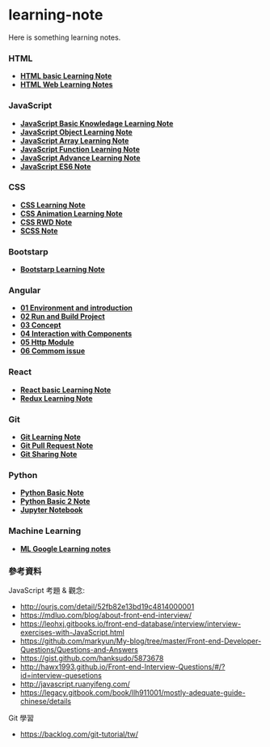 # learning-note

Here is something learning notes.
<strong>
### HTML
* [HTML basic Learning Note] 
* [HTML Web Learning Notes]

### JavaScript
* [JavaScript Basic Knowledage Learning Note]
* [JavaScript Object Learning Note] 
* [JavaScript Array Learning Note] 
* [JavaScript Function Learning Note] 
* [JavaScript Advance Learning Note] 
* [JavaScript ES6 Note]

### CSS
* [CSS Learning Note] 
* [CSS Animation Learning Note]
* [CSS RWD Note]  
* [SCSS Note]

### Bootstarp
* [Bootstarp Learning Note] 

### Angular
* [01 Environment and introduction]
* [02 Run and Build Project]
* [03 Concept]
* [04 Interaction with Components]
* [05 Http Module]
* [06 Commom issue]

### React
* [React basic Learning Note]
* [Redux Learning Note]

### Git
* [Git Learning Note]
* [Git Pull Request Note]
* [Git Sharing Note]

### Python
* [Python Basic Note]
* [Python Basic 2 Note]
* [Jupyter Notebook]

### Machine Learning
* [ML Google Learning notes]
</strong>

### 參考資料
JavaScript 考題 & 觀念: 
* http://ourjs.com/detail/52fb82e13bd19c4814000001
* https://mdluo.com/blog/about-front-end-interview/
* https://leohxj.gitbooks.io/front-end-database/interview/interview-exercises-with-JavaScript.html
* https://github.com/markyun/My-blog/tree/master/Front-end-Developer-Questions/Questions-and-Answers
* https://gist.github.com/hanksudo/5873678
* http://hawx1993.github.io/Front-end-Interview-Questions/#/?id=interview-quesetions
* http://javascript.ruanyifeng.com/
* https://legacy.gitbook.com/book/llh911001/mostly-adequate-guide-chinese/details

Git 學習
* https://backlog.com/git-tutorial/tw/



[HTML basic Learning Note]: <html/html-learning-note.md>
[HTML Web Learning Notes]: <html/html-web-notes.md>

[JavaScript Basic Knowledage Learning Note]: <js/javascript-learning-note.md>
[JavaScript Object Learning Note]: <js/javascript-learning-object-note.md>
[JavaScript Array Learning Note]: <js/javascript-learning-array-note.md>
[JavaScript Function Learning Note]: <js/javascript-learning-function-note.md>
[JavaScript Advance Learning Note]: <js/javascript-advance-learning-note.md>
[JavaScript ES6 Note]: <js/javascript-es6-note.md>

[CSS Learning Note]: <css/css-learning-note.md>
[CSS Animation Learning Note]: <css/css-animation-note.md>
[CSS RWD Note]: <css/css-rwd-note.md>
[SCSS Note]: <css/css-sass-note.md>
[Bootstarp Learning Note]: <framework/bootstrap-learning-note.md>

[01 Environment and introduction]: <angular/01.environment-and-introduction.md>
[02 Run and Build Project]: <angular/02.run-and-build-project.md>
[03 Concept]: <angular/03.concept.md>
[04 Interaction with Components]: <angular/04.interaction-with-component.md>
[05 Http Module]: <angular/05.http-module.md>
[06 Commom issue]: <angular/06.commom-issue.md>

[React basic Learning Note]: <react/react-notes.md>
[Redux Learning Note]: <react/redux-notes.md>

[Git Learning Note]: <git/git-learning-notes.md>
[Git Pull Request Note]: <git/git-pull-request-notes.md>
[Git Sharing Note]: <git/git-sharing-notes.md>

[Python Basic Note]: <python/python-basic.md>
[Python Basic 2 Note]: <python/python-basic-2.md>
[Jupyter Notebook]: <python/jupyter-notebook.md>


[ML Google Learning notes]: <ml/[ml-google-learning-notes.md]>
